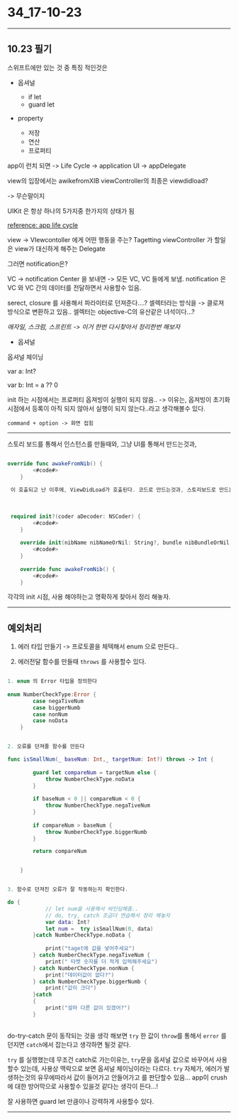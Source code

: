 # 34_17-10-23

---


## 10.23 필기 

스위프트에만 있는 것 중 특징 적인것은

- 옵셔널
	- if let
	- guard let
	
- property 
	- 저장
	- 연산
	- 프로퍼티
	
	
	
app이 런치 되면 
->  Life Cycle
-> application UI 
-> appDelegate

view의 입장에서는 awikefromXIB 
viewController의 최종은 viewdidload?

  -> 무슨말이지
  
 
UIKit 은 항상 하나의 5가지중 한가지의 상태가 됨 

[reference: app life cycle ](https://developer.apple.com/documentation/uikit/core_app/managing_your_app_s_life_cycle#2934064)

view -> VIewcontoller 에게 어떤 행동을 주는? Tagetting
viewController 가 할일은 view가 대신하게 해주는 Delegate



그러면 notification은?

VC -> notification Center 을 보내면 -> 모든 VC, VC 들에게 보냄. 
notification 은 VC 와 VC 간의 데이터를 전달하면서 사용할수 있음.

serect, closure 를 사용해서 파라미터로 던져준다....?
셀렉터라는 방식을 -> 클로져 방식으로 변환하고 있음.. 셀렉터는 objective-C의 유산같은 녀석이다...?



*애자일, 스크럼, 스프린트 -> 이거 한번 다시찾아서 정리한번 해보자*


- 옵셔널

옵셔널 체이닝 

var a: Int?

var b: Int = a ?? 0

init 하는 시점에서는 프로퍼티 옵져빙이 실행이 되지 않음..
	-> 이유는, 옵져빙이 초기화 시점에서 등록이 아직 되지 않아서 실행이 되지 않는다..라고 생각해볼수 있다.
	
	command + option -> 화면 접힘
	
	
---

스토리 보드를 통해서 인스턴스를 만들때와, 그냥 UI를 통해서 만드는것과, 


```swift

override func awakeFromNib() {
        <#code#>
    }
    
 이 호출되고 난 이후에, ViewDidLoad가 호출된다. 코드로 만드는것과, 스토리보드로 만드는것의 시점 차이가 명확하다.
 
 
 
 required init?(coder aDecoder: NSCoder) {
        <#code#>
    }
    
    override init(nibName nibNameOrNil: String?, bundle nibBundleOrNil: Bundle?) {
        <#code#>
    }
    
    override func awakeFromNib() {
        <#code#>
    }

```

각각의 init 시점, 사용 해야하는고 명확하게 찾아서 정리 해놓자.


---


## 예외처리

1. 에러 타입 만들기
-> 프로토콜을 체텍해서 enum 으로 만든다..

2. 에러전달 함수를 만들때 `throws` 를 사용할수 있다.



```swift

1. enum 의 Error 타입을 정의한다
 
enum NumberCheckType:Error {
        case negaTiveNum
        case biggerNumb
        case nonNum
        case noData
    }


2. 오류를 던져줄 함수를 만든다 

func isSmallNum(_ baseNum: Int,_ targetNum: Int?) throws -> Int {
        
        guard let compareNum = targetNum else {
            throw NumberCheckType.noData
        }
        
        if baseNum < 0 || compareNum < 0 {
            throw NumberCheckType.negaTiveNum
        }
        
        if compareNum > baseNum {
            throw NumberCheckType.biggerNumb
        }

        return compareNum


    }


3. 함수로 던져진 오류가 잘 작동하는지 확인한다.

do {
            // let num을 사용해서 바인딩해줌..
            // do, try, catch 조금더 연습해서 정리 해놓자
            var data: Int?
            let num =  try isSmallNum(0, data)
        }catch NumberCheckType.noData {
            
            print("taget에 값을 넣어주세요")
        } catch NumberCheckType.negaTiveNum {
            print(" 타켓 숫자를 더 적게 입력해주세요")
        } catch NumberCheckType.nonNum {
            print("데이터값이 없다?")
        } catch NumberCheckType.biggerNumb {
            print("값이 크다")
        }catch
        {
            print("설마 다른 값이 있겠어?")
        }
    

```

do-try-catch 문이 동작되는 것을 생각 해보면
`try` 한 값이 `throw`를 통해서 `error` 를 던지면 `catch`에서 잡는다고 생각하면 될것 같다. 

`try` 를 실행했는데 무조건 catch로 가는이유는, 
`try`문을 옵셔널 값으로 바꾸어서 사용할수 있는데, 사용상 맥락으로 보면 옵셔널 체이닝이라는 다르다. `try` 자체가, 에러가 발생하는것의 유무에따라서 값이 들어가고 안들어가고 를 판단할수 있음... app이 crush에 대한 방어막으로 사용할수 있을것 같다는 생각이 든다...!

잘 사용하면 guard let 만큼이나 강력하게 사용할수 있다.

---


## 


